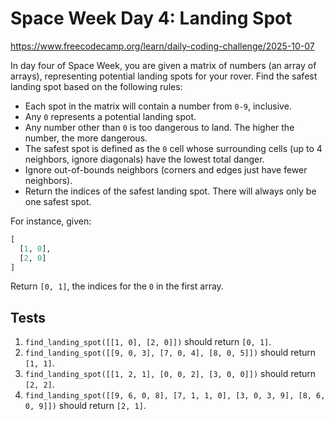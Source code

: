 # Space Week Day 4: Landing Spot

https://www.freecodecamp.org/learn/daily-coding-challenge/2025-10-07

In day four of Space Week, you are given a matrix of numbers (an array of arrays), representing potential landing spots for your rover. Find the safest landing spot based on the following rules:

- Each spot in the matrix will contain a number from `0-9`, inclusive.
- Any `0` represents a potential landing spot.
- Any number other than `0` is too dangerous to land. The higher the number, the more dangerous.
- The safest spot is defined as the `0` cell whose surrounding cells (up to 4 neighbors, ignore diagonals) have the lowest total danger.
- Ignore out-of-bounds neighbors (corners and edges just have fewer neighbors).
- Return the indices of the safest landing spot. There will always only be one safest spot.

For instance, given:

```python
[
  [1, 0],
  [2, 0]
]
```

Return `[0, 1]`, the indices for the `0` in the first array.

## Tests

1. `find_landing_spot([[1, 0], [2, 0]])` should return `[0, 1]`.
1. `find_landing_spot([[9, 0, 3], [7, 0, 4], [8, 0, 5]])` should return `[1, 1]`.
1. `find_landing_spot([[1, 2, 1], [0, 0, 2], [3, 0, 0]])` should return `[2, 2]`.
1. `find_landing_spot([[9, 6, 0, 8], [7, 1, 1, 0], [3, 0, 3, 9], [8, 6, 0, 9]])` should return `[2, 1]`.
